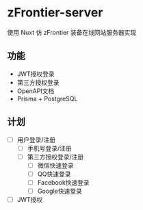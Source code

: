 # zFrontier-server
使用 Nuxt 仿 zFrontier 装备在线网站服务器实现

## 功能

- JWT授权登录
- 第三方授权登录
- OpenAPI文档
- Prisma + PostgreSQL

## 计划

- [ ] 用户登录/注册
    - [ ] 手机号登录/注册
    - [ ] 第三方授权登录/注册
        - [ ] 微信快速登录
        - [ ] QQ快速登录
        - [ ] Facebook快速登录
        - [ ] Google快速登录
- [ ] JWT授权